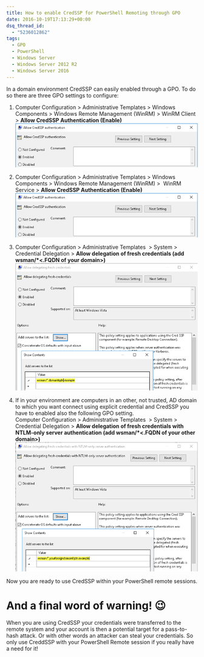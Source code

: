 ```yaml
---
title: How to enable CredSSP for PowerShell Remoting through GPO
date: 2016-10-19T17:13:29+00:00
dsq_thread_id:
  - "5236012862"
tags:
  - GPO
  - PowerShell
  - Windows Server
  - Windows Server 2012 R2
  - Windows Server 2016
---
```


In a domain environment CredSSP can easily enabled through a GPO. To do so there are three GPO settings to configure:

1. Computer Configuration > Administrative Templates > Windows Components > Windows Remote Management (WinRM) > WinRM Client > **Allow CredSSP Authentication (Enable)** ![allowcredssp](/assets/images/allow-credssp.png)

2. Computer Configuration > Administrative Templates > Windows Components > Windows Remote Management (WinRM) >  WinRM Service > **Allow CredSSP Authentication (Enable)** ![allowcredssp](/assets/images/allow-credssp.png)

3. Computer Configuration > Administrative Templates  > System > Credential Delegation > **Allow delegation of fresh credentials (add wsman/*<.FQDN of your domain>)** ![allowfreshcred](/assets/images/allow-fresh-cred.png)

4. If in your environment are computers in an other, not trusted, AD domain to which you want connect using explicit credential and CredSSP you have to enabled also the following GPO setting.  
Computer Configuration > Administrative Templates  > System > Credential Delegation > **Allow delegation of fresh credentials with NTLM-only server authentication (add wsman/*<.FQDN of your other domain>)** ![allowfreshcred](/assets/images/allow-fresh-cred-ntlm.png)

Now you are ready to use CredSSP within your PowerShell remote sessions.

# And a final word of warning! 😉
  
When you are using CredSSP your credentials were transferred to the remote system and your account is then a potential target for a pass-to-hash attack. Or with other words an attacker can steal your credentials. So only use CreddSSP with your PowerShell Remote session if you really have a need for it!